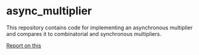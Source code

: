 # async_multiplier

This repository contains code for implementing an asynchronous multiplier and compares it to combinatorial and synchronous multipliers.

[Report on this](AsyncMultPaper.pdf)

